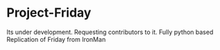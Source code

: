 # Project-Friday
Its under development. Requesting contributors to it. Fully python based Replication of Friday from IronMan 
